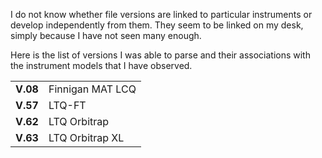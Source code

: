 I do not know whether file versions are linked to particular instruments or develop independently from them. They seem to be linked on my desk, simply because I have not seen many enough.

Here is the list of versions I was able to parse and their associations with the instrument models that I have observed.

<table border='0'>
<blockquote><tr>
<blockquote><td><b>V.08</b></td><td>Finnigan MAT LCQ</td>
</blockquote></tr>
<tr>
<blockquote><td><b>V.57</b></td><td>LTQ-FT</td>
</blockquote></tr>
<tr>
<blockquote><td><b>V.62</b></td><td>LTQ Orbitrap</td>
</blockquote></tr>
<tr>
<blockquote><td><b>V.63</b></td><td>LTQ Orbitrap XL</td>
</blockquote></tr>
</table>
